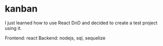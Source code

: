 # kanban

I just learned how to use React DnD and decided to create a test project using it. 

Frontend: react
Backend: nodejs, sql, sequelize
